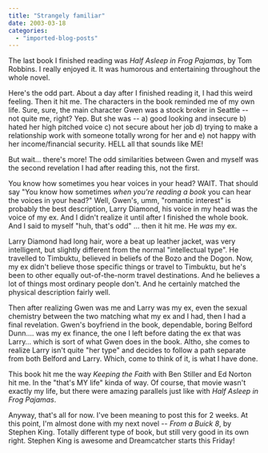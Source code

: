 ```yaml
---
title: "Strangely familiar"
date: 2003-03-18
categories: 
  - "imported-blog-posts"
---
```


The last book I finished reading was _Half Asleep in Frog Pajamas_, by Tom Robbins. I really enjoyed it. It was humorous and entertaining throughout the whole novel.

Here's the odd part. About a day after I finished reading it, I had this weird feeling. Then it hit me. The characters in the book reminded me of my own life. Sure, sure, the main character Gwen was a stock broker in Seattle -- not quite me, right? Yep. But she was -- a) good looking and insecure b) hated her high pitched voice c) not secure about her job d) trying to make a relationship work with someone totally wrong for her and e) not happy with her income/financial security. HELL all that sounds like ME!

But wait… there's more! The odd similarities between Gwen and myself was the second revelation I had after reading this, not the first.

You know how sometimes you hear voices in your head? WAIT. That should say "You know how sometimes _when you're reading a book_ you can hear the voices in your head?" Well, Gwen's, umm, "romantic interest" is probably the best description, Larry Diamond, his voice in my head was the voice of my ex. And I didn't realize it until after I finished the whole book. And I said to myself "huh, that's odd" … then it hit me. He _was_ my ex.

Larry Diamond had long hair, wore a beat up leather jacket, was very intelligent, but slightly different from the normal "intellectual type". He travelled to Timbuktu, believed in beliefs of the Bozo and the Dogon. Now, my ex didn't believe those specific things or travel to Timbuktu, but he's been to other equally out-of-the-norm travel destinations. And he believes a lot of things most ordinary people don't. And he certainly matched the physical description fairly well.

Then after realizing Gwen was me and Larry was my ex, even the sexual chemistry between the two matching what my ex and I had, then I had a final revelation. Gwen's boyfriend in the book, dependable, boring Belford Dunn…. was my ex finance, the one I left before dating the ex that was Larry… which is sort of what Gwen does in the book. Altho, she comes to realize Larry isn't quite "her type" and decides to follow a path separate from both Belford and Larry. Which, come to think of it, is what I have done.

This book hit me the way _Keeping the Faith_ with Ben Stiller and Ed Norton hit me. In the "that's MY life" kinda of way. Of course, that movie wasn't exactly my life, but there were amazing parallels just like with _Half Asleep in Frog Pajamas_.

Anyway, that's all for now. I've been meaning to post this for 2 weeks. At this point, I'm almost done with my next novel -- _From a Buick 8_, by Stephen King. Totally different type of book, but still very good in its own right. Stephen King is awesome and Dreamcatcher starts this Friday!
